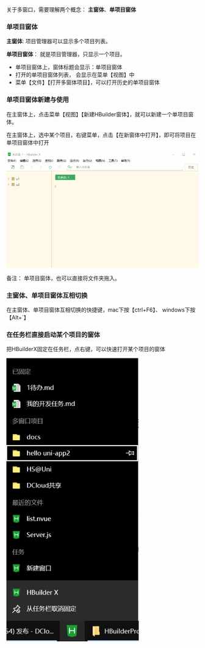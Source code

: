 关于多窗口，需要理解两个概念： **主窗体**、**单项目窗体**

### 单项目窗体

**主窗体**:  项目管理器可以显示多个项目列表。

**单项目窗体**： 就是项目管理器，只显示一个项目。

- 单项目窗体上，窗体标题会显示：单项目窗体
- 打开的单项目窗体列表， 会显示在菜单【视图】中
- 菜单【文件】【打开多窗体项目】，可以打开历史的单项目窗体


### 单项目窗体新建与使用

在主窗体上，点击菜单【视图】【新建HBuilder窗体】，就可以新建一个单项目窗体。

在主窗体上，选中某个项目，右键菜单，点击【在新窗体中打开】，即可将项目在单项目窗体中打开

<img src="/static/snapshots/tutorial/multi-window-1.gif" style="zoom:90%" />


备注： 单项目窗体，也可以直接将文件夹拖入。


### 主窗体、单项目窗体互相切换

在主窗体、单项目窗体互相切换的快捷键，mac下按【ctrl+F6】、 windows下按【Alt+`】

### 在任务栏直接启动某个项目的窗体

把HBuilderX固定在任务栏，点右键，可以快速打开某个项目的窗体

<img src="/static/snapshots/tutorial/multi-window-2.png" style="zoom:90%" />


